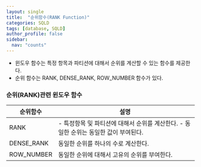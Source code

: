 ```yaml
---
layout: single
title:  "순위함수(RANK Function)"
categories: SQLD
tags: [database, SQLD]
author_profile: false
sidebar:
  nav: "counts"
---
```

- 윈도우 함수는 특정 항목과 파티션에 대해서 순위를 계산할 수 있는 함수를 제공한다.
- 순위 함수는 RANK, DENSE_RANK, ROW_NUMBER 함수가 있다.


### 순위(RANK)관련 윈도우 함수

| 순위함수       | 설명                                                 |
| ---------- | -------------------------------------------------- |
| RANK       | - 특정항목 및 파티션에 대해서 순위를 계산한다. - 동일한 순위는 동일한 값이 부여된다. |
| DENSE_RANK | 동일한 순위를 하나의 수로 계산한다.                               |
| ROW_NUMBER | 동일한 순위에 대해서 고유의 순위를 부여한다.                          |
